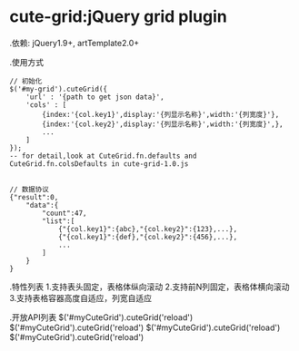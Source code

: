 # cute-grid:jQuery grid plugin

.依赖:
    jQuery1.9+, artTemplate2.0+

.使用方式

    // 初始化
    $('#my-grid').cuteGrid({
        'url' : '{path to get json data}',
        'cols' : [
            {index:'{col.key1}',display:'{列显示名称}',width:'{列宽度}'},
            {index:'{col.key2}',display:'{列显示名称}',width:'{列宽度}',},
            ...
        ]
    });
    -- for detail,look at CuteGrid.fn.defaults and CuteGrid.fn.colsDefaults in cute-grid-1.0.js
    
    
    // 数据协议
    {"result":0,
        "data":{
            "count":47,
            "list":[
                {"{col.key1}":{abc},"{col.key2}":{123},...},
                {"{col.key1}":{def},"{col.key2}":{456},...},
                ...
            ]
        }
    }

.特性列表
    1.支持表头固定，表格体纵向滚动
    2.支持前N列固定，表格体横向滚动
    3.支持表格容器高度自适应，列宽自适应

.开放API列表
    $('#myCuteGrid').cuteGrid('reload')
    $('#myCuteGrid').cuteGrid('reload')
    $('#myCuteGrid').cuteGrid('reload')
    $('#myCuteGrid').cuteGrid('reload')
